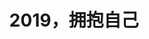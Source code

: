 ---
title: 2019，拥抱自己
tags: [孤独症谱系, 孤独症, AS, 孤独, Aspie, ASD]
color: danger
description: 任何人都有无限可能，只是很多时候，人们被他人贴的标签和过往的经历束缚
external_url: http://mp.weixin.qq.com/s?__biz=MzIyMzgyMjY5NQ==&amp;mid=2247483882&amp;idx=1&amp;sn=b052e28f8f2e184d28e0ff0620af932e&amp;chksm=e81917e2df6e9ef45bdab4207f20802659f2f21daa6147b2f7207fccfcce8e8b8e3fae24fc37&amp;scene=27#wechat_redirect
---